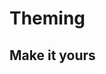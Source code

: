 <script setup>
import Customiser from './components/Customiser.vue'
</script>

# Theming

## Make it yours

<Customiser />
